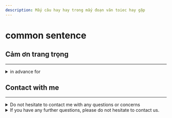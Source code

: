 ```yaml
---
description: Mấy câu hay hay trong mấy đoạn văn toiec hay gặp
---
```


# common sentence

## Cảm ơn trang trọng

***

<details>

<summary>in advance for</summary>

Thank you in advance for your support in this important matter

</details>

## Contact with me

***

<details>

<summary>Do not hesitate to contact me with any questions or concerns</summary>



</details>

<details>

<summary>If you have any further questions, please do not hesitate to contact us.</summary>



</details>
